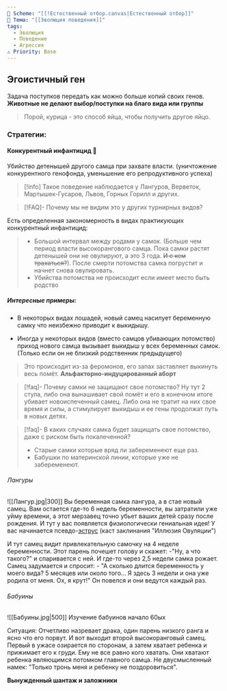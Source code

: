 ```yaml
---
📅 Scheme: "[[!Естественный отбор.canvas|Естественный отбор]]"
📌 Тема: "[[Эволюция поведения]]"
tags:
  - Эволюция
  - Поведение
  - Агрессия
⚠️ Priority: Base
---
```


## Эгоистичный ген

Задача поступков передать как можно больше копий своих генов.
**Животные не делают выбор/поступки на благо вида или группы**

>Порой, курица - это способ яйца, чтобы получить другое яйцо.

### Стратегии:

#### Конкурентный инфантицид 🔪

Убийство детенышей другого самца при захвате власти. (уничтожение конкурентного генофонда, уменьшение его репродуктивного успеха)

>[!info]
>Такое поведение наблюдается у Лангуров, Верветок, Мартышек-Гусаров, Львов, Горных Горилл и других.

>[!FAQ]- Почему мы не видим это у других турнирных видов? 
>
Есть определенная закономерность в видах практикующих конкурентный инфантицид:
 >-  Большой интервал между родами у самок. (Больше чем период власти высокорангового самца. Пока самки растят детенышей они не овулируют, а это 3 года. ~~И с кем трахаться?~~). После смерти потомства самка погрустит и начнет снова овулировать. 
 >- Убийства потомства не происходит если имеет место быть родство

##### Интересные примеры:

- В некоторых видах лошадей, новый самец насилует беременную самку что неизбежно приводит к выкидышу.

- Иногда у некоторых видов (вместо самцов убивающих потомство) приход нового самца вызывает выкидыш у всех беременных самок. (Только если он не близкий родственник предыдущего)
> Это происходит из-за феромонов, его запах заставляет выкинуть весь помёт.
> **Альфакторно-индуцированный аборт**

>[!faq]- Почему самки не защищают свое потомство?
Ну тут 2 стула, либо она вынашивает свой помёт и его в конечном итоге убивает новоиспеченный самец. Либо она не тратит на них свое время и силы, а стимулирует выкидыш и ее гены продолжат путь в новых детях.

>[!faq]- В каких случаях самка будет защищать свое потомство, даже с риском быть покалеченной? 
>- Старые самки которые вряд ли забеременеют еще раз.
 >- Бабушки по материнской линии, которые уже не забеременеют.

###### Лангуры

![[Лангур.jpg|300]]
Вы беременная самка лангура, а в стае новый самец. Вам остается где-то 6 недель беременности, вы затратили уже уйму времени, а этот мерзавец точно убьет ваших детей сразу после рождения.
И тут у вас появляется физиологически гениальная идея! У вас начинается псевдо-[эструс](https://ru.wikipedia.org/wiki/Эструс) (каст заклинания "Иллюзия Овуляции")

И тут самец видит привлекательную самочку на 4 неделе беременности. Этот парень почешет голову и скажет: -"Ну, а что такого?" и спаривается с ней.
И где-то через 2,5 недели самка рожает. Самец задумается и спросит: 
\- "А сколько длится беременность у моего вида? 5 месяцев или около того... Я здесь 3 недели и она уже родила от меня. Ох, я крут!"
Он повелся и они ведутся каждый раз.

###### Бабуины

![[Бабуины.jpg|500]]
Изучение бабуинов начало 60ых

Ситуация: Отчетливо назревает драка, один парень низкого ранга и ясно что его порвут. И вот выходит второй высокоранговый самец. Первый в ужасе озирается по сторонам, а затем хватает ребенка и прижимает его к груди.
Ему не все равно кого хватать. Они хватают ребенка являющимся потомком главного самца. Не двусмысленный намек: "Только тронь меня и ребенку не поздоровиться". 

**Вынужденный шантаж и заложники**

